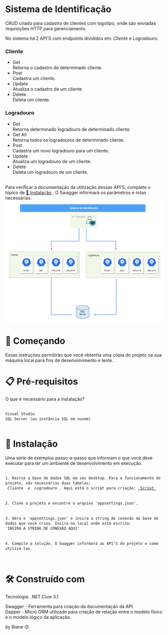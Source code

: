 <h1> Sistema de Identificação </h1>
CRUD criado para cadastro de clientes com logotipo, onde são enviadas requisições HTTP para gerenciamento.

No sistema há 2 API'S com endpoints divididos em: <i> Cliente </i> e <i> Logradouro</i>. 

<h3> Cliente </h3>
<ul>
  <li>Get</li> Retorna o cadastro de determinado cliente.
  <li>Post</li> Cadastra um cliente. 
  <li>Update</li> Atualiza o cadastro de um cliente.
  <li>Delete</li> Deleta um cliente.
</ul>

<h3> Logradouro </h3>
<ul>
  <li>Get</li> Retorna determinado logradouro de determinado cliente.
   <li>Get All</li> Retorna todos os logradouros de determinado cliente.
  <li>Post</li> Cadastra um novo logradouro para um cliente.
  <li>Update</li> Atualiza um logradouro de um cliente.
  <li>Delete</li> Deleta um logradouro de um cliente. 
</ul>
</br>
Para verificar a documentação da utilização dessas API'S, complete o tópico de <a href="#instalacao"> 🔧 Instalação </a>. O Swagger informará os parâmetros e rotas necessárias.
<img src="apiThomasGreg.png"></img>

<h1> 🚀 Começando </h1>
Essas instruções permitirão que você obtenha uma cópia do projeto na sua máquina local para fins de desenvolvimento e teste.

<h1> 📋 Pré-requisitos </h1>
O que é necessário para a instalação?
</br>
<pre> <code> 
Visual Studio
SQL Server (ou instância SQL em nuvem)
</code> </pre>

<h1 id="instalacao"> 🔧 Instalação </h1>
Uma série de exemplos passo-a-passo que informam o que você deve executar para ter um ambiente de desenvolvimento em execução.

<pre> <code>  
1. Recrie a base de dados SQL em seu desktop. Para o funcionamento do projeto, são necessárias duas tabelas: 
<i> Cliente </i> e <i> Logradouro </i>. Aqui está o script para criação: <a href="https://github.com/rianers/ThomasGreg/blob/master/ScriptDB.txt"> Script </a>
</br>
2. Clone o projeto e encontre o arquivo 'appsettings.json'. 
</br>
3. Abra o 'appsettings.json' e insira a string de conexão da base de dados que você criou. Insira no local onde está escrito: 
'INSIRA A STRING DE CONEXÃO AQUI'
</br>
4. Compile a solução. O Swagger informará as API'S do projeto e como utilizá-las.
</pre> </code> 

<h1> 🛠️ Construído com </h1>
Tecnologia: .NET Core 3.1

Swagger - Ferramenta para criação da documentação da API.
</br>
Dapper - Micro ORM utilizado para criação de relação entre o modelo físico e o modelo lógico da aplicação.


 by Riane 😊 
